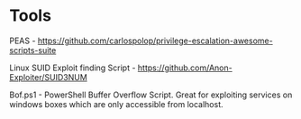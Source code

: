 # Tools

PEAS - https://github.com/carlospolop/privilege-escalation-awesome-scripts-suite 

Linux SUID Exploit finding Script - https://github.com/Anon-Exploiter/SUID3NUM

Bof.ps1 - PowerShell Buffer Overflow Script. Great for exploiting services on windows boxes which are only accessible from localhost. 
